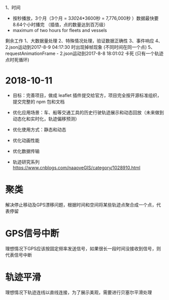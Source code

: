 1、时间
* 按秒播放，3个月（3个月 = 3*30*24*3600秒 = 7,776,000秒 ）数据最快要8.64个小时播完  （插值，点的数量达到百万级）
* maximum of two hours for fleets and vessels

剩余工作
1、大数据量处理
2、特殊情况处理，验证数据正确性
3、事件响应
4、2.json运动到2017-8-9 04:17:30 时出现掉帧现象 (不同时间在同一个点)
5、requestAnimationFrame - 2.json运动到2017-8-8 18:01:02 卡死 (只有一个轨迹点时死循环)

# 2018-10-11

- 目标：完善项目，做成 leaflet 插件提交给官方，项目完全按开源标准组织，提交完整的 npm 包和文档
- 优化应用场景：车、船等交通工具的历史行驶轨迹展示和动态回放（未来做到动态化和实时化，轨迹偏移预测）
- 优化使用方式：静态和动态
- 优化动画性能
- 优化数据传输

- 轨迹研究系列 https://www.cnblogs.com/naaoveGIS/category/1028910.html


# 聚类

解决停止移动及GPS漂移问题，根据时间和空间将某些轨迹点聚合成一个点，代表停留

# GPS信号中断

理想情况下GPS应该按固定频率发送信号，如果很长一段时间没接收到信号，则代表信号中断

# 轨迹平滑

理想情况下轨迹连线以直线连接，为了展示美观，需要进行贝塞尔平滑处理